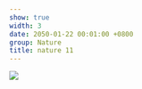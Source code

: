 ```yaml
---
show: true
width: 3
date: 2050-01-22 00:01:00 +0800
group: Nature
title: nature 11
---
```

<div>
<a href="/assets/images/photos/nature/DSC03333.jpg" target="_blank">
    <img data-src="/assets/images/photos/nature/DSC03333.jpg" class="lazy w-100 rounded-xl" src="{{ '/assets/images/empty_300x200.png' | relative_url }}">
</a>
</div>
